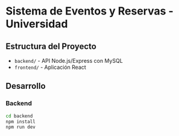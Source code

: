 # Sistema de Eventos y Reservas - Universidad

## Estructura del Proyecto

- `backend/` - API Node.js/Express con MySQL
- `frontend/` - Aplicación React

## Desarrollo

### Backend
```bash
cd backend
npm install
npm run dev